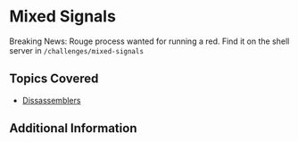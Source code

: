 # Mixed Signals
Breaking News: Rouge process wanted for running a red.
Find it on the shell server in `/challenges/mixed-signals`
## Topics Covered

- [Dissassemblers](/reverse-engineering/what-are-disassemblers/)
## Additional Information

